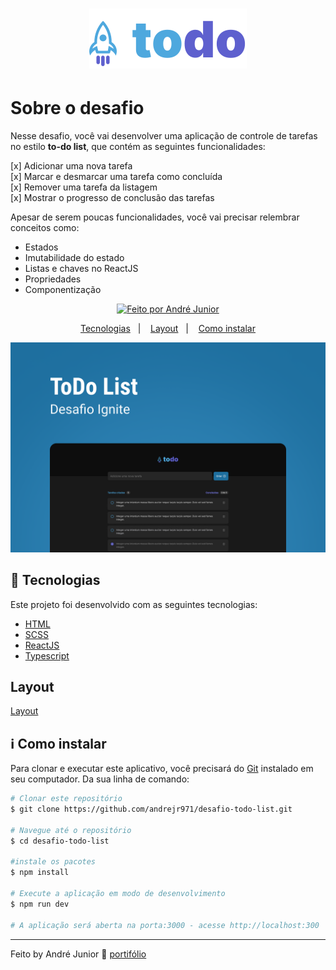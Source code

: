 <h1 align="center">
  <img alt="Logo" src="./src/assets/svg/logo.svg" />
  <br>
</h1>

# Sobre o desafio

Nesse desafio, você vai desenvolver uma aplicação de controle de tarefas no estilo **to-do list**, que contém as seguintes funcionalidades:

[x] Adicionar uma nova tarefa <br />
[x] Marcar e desmarcar uma tarefa como concluída<br />
[x] Remover uma tarefa da listagem<br />
[x] Mostrar o progresso de conclusão das tarefas<br />


Apesar de serem poucas funcionalidades, você vai precisar relembrar conceitos como:

- Estados
- Imutabilidade do estado
- Listas e chaves no ReactJS
- Propriedades
- Componentização

<p align="center">
  <a href="https://andrejr.dev">
    <img alt="Feito por André Junior" src="https://img.shields.io/badge/feito%20por-André Junior-blue">
  </a>
</p>


<p align="center">
  <a href="#rocket-tecnologias">Tecnologias</a>&nbsp;&nbsp;&nbsp;|&nbsp;&nbsp;&nbsp;
  <a href="#layout">Layout</a>&nbsp;&nbsp;&nbsp;|&nbsp;&nbsp;&nbsp;
  <a href="#information_source-como-instalar">Como instalar</a>
</p>

<p align="center">
  <img alt="Scene" src="./.github/Capa.png">
</p>

## :rocket: Tecnologias

Este projeto foi desenvolvido com as seguintes tecnologias:

- [HTML](https://developer.mozilla.org/pt-BR/docs/Web/HTML)
- [SCSS](https://sass-lang.com/)
- [ReactJS](https://pt-br.reactjs.org/)
- [Typescript](https://www.typescriptlang.org/)



## Layout

[Layout](https://www.figma.com/file/ITKT0U97i0bWOvd0KEFKqw/ToDo-List-(Copy)?node-id=0%3A1)

## :information_source: Como instalar

Para clonar e executar este aplicativo, você precisará do [Git](https://git-scm.com) instalado em seu computador. Da sua linha de comando:

```bash
# Clonar este repositório
$ git clone https://github.com/andrejr971/desafio-todo-list.git

# Navegue até o repositório
$ cd desafio-todo-list

#instale os pacotes
$ npm install

# Execute a aplicação em modo de desenvolvimento
$ npm run dev

# A aplicação será aberta na porta:3000 - acesse http://localhost:300
```


---

Feito by André Junior :wave: [portifólio](https://andrejr.dev)

